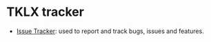# TKLX tracker

* [Issue Tracker][issues]: used to report and track bugs, issues and features.

[issues]: https://github.com/tklx/tracker/issues/
